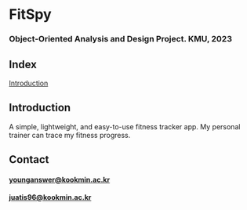 # FitSpy
### Object-Oriented Analysis and Design Project. KMU, 2023

## Index
[Introduction](#introduction)

## Introduction
A simple, lightweight, and easy-to-use fitness tracker app. My personal trainer can trace my fitness progress.

## Contact
#### younganswer@kookmin.ac.kr
#### juatis96@kookmin.ac.kr